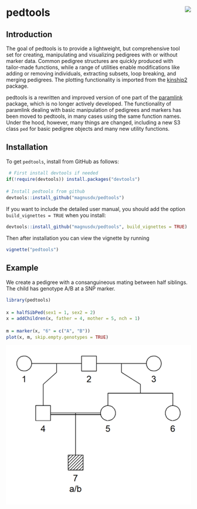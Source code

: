 
<!-- README.md is generated from README.Rmd. Please edit that file -->

# pedtools <img src="man/figures/logo.png" align="right" height=140/>

## Introduction

The goal of pedtools is to provide a lightweight, but comprehensive tool
set for creating, manipulating and visualizing pedigrees with or without
marker data. Common pedigree structures are quickly produced with
tailor-made functions, while a range of utilities enable modifications
like adding or removing individuals, extracting subsets, loop breaking,
and merging pedigrees. The plotting functionality is imported from the
[kinship2](https://CRAN.R-project.org/package=kinship2) package.

pedtools is a rewritten and improved version of one part of the
[paramlink](https://CRAN.R-project.org/package=paramlink) package, which
is no longer actively developed. The functionality of paramlink dealing
with basic manipulation of pedigrees and markers has been moved to
pedtools, in many cases using the same function names. Under the hood,
however, many things are changed, including a new S3 class `ped` for
basic pedigree objects and many new utility functions.

## Installation

To get `pedtools`, install from GitHub as follows:

``` r
 # First install devtools if needed
if(!require(devtools)) install.packages("devtools")

# Install pedtools from github
devtools::install_github("magnusdv/pedtools")
```

If you want to include the detailed user manual, you should add the
option `build_vignettes = TRUE` when you install:

``` r
devtools::install_github("magnusdv/pedtools", build_vignettes = TRUE)
```

Then after installation you can view the vignette by running

``` r
vignette("pedtools")
```

## Example

We create a pedigree with a consanguineous mating between half siblings.
The child has genotype A/B at a SNP marker.

``` r
library(pedtools)

x = halfSibPed(sex1 = 1, sex2 = 2)
x = addChildren(x, father = 4, mother = 5, nch = 1)

m = marker(x, "6" = c("A", "B"))
plot(x, m, skip.empty.genotypes = TRUE)
```

![](man/figures/README-example-1.png)<!-- -->
